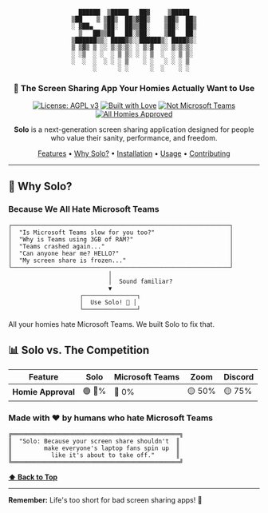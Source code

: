 <div align="center">

```
  ██████  ▒█████   ██▓     ▒█████  
▒██    ▒ ▒██▒  ██▒▓██▒    ▒██▒  ██▒
░ ▓██▄   ▒██░  ██▒▒██░    ▒██░  ██▒
  ▒   ██▒▒██   ██░▒██░    ▒██   ██░
▒██████▒▒░ ████▓▒░░██████▒░ ████▓▒░
▒ ▒▓▒ ▒ ░░ ▒░▒░▒░ ░ ▒░▓  ░░ ▒░▒░▒░ 
░ ░▒  ░ ░  ░ ▒ ▒░ ░ ░ ▒  ░  ░ ▒ ▒░ 
░  ░  ░  ░ ░ ░ ▒    ░ ░   ░ ░ ░ ▒  
      ░      ░ ░      ░  ░    ░ ░  
```

### 🚀 The Screen Sharing App Your Homies Actually Want to Use

[![License: AGPL v3](https://img.shields.io/badge/License-AGPL%20v3-blue.svg)](https://www.gnu.org/licenses/agpl-3.0)
[![Built with Love](https://img.shields.io/badge/Built%20with-%E2%9D%A4-red)](https://github.com/jakic12/solo)
[![Not Microsoft Teams](https://img.shields.io/badge/Not-Microsoft%20Teams-success)](https://github.com/jakic12/solo)
[![All Homies Approved](https://img.shields.io/badge/All%20Homies-Approved-brightgreen)](https://github.com/jakic12/solo)

**Solo** is a next-generation screen sharing application designed for people who value their sanity, performance, and freedom.

[Features](#-features) • [Why Solo?](#-why-solo) • [Installation](#-installation) • [Usage](#-usage) • [Contributing](#-contributing)

</div>

---

## 🎯 Why Solo?

### Because We All Hate Microsoft Teams

```
┌─────────────────────────────────────────────────────────────┐
│  "Is Microsoft Teams slow for you too?"                     │
│  "Why is Teams using 3GB of RAM?"                           │
│  "Teams crashed again..."                                   │
│  "Can anyone hear me? HELLO?"                               │
│  "My screen share is frozen..."                             │
└─────────────────────────────────────────────────────────────┘
                            │
                            │  Sound familiar?
                            ▼
                    ┌───────────────┐
                    │  Use Solo! 🎉 │
                    └───────────────┘
```

All your homies hate Microsoft Teams. We built Solo to fix that.

## 📊 Solo vs. The Competition

| Feature | Solo | Microsoft Teams | Zoom | Discord |
|---------|------|-----------------|------|---------|
| **Homie Approval** | 🟢 💯% | 🔴 0% | 🟡 50% | 🟡 75% |


### Made with ❤️ by humans who hate Microsoft Teams

```
╔═══════════════════════════════════════════════╗
║  "Solo: Because your screen share shouldn't  ║
║         make everyone's laptop fans spin up  ║
║           like it's about to take off."      ║
╚═══════════════════════════════════════════════╝
```

**[⬆ Back to Top](#)**

---

**Remember:** Life's too short for bad screen sharing apps! 🚀

</div>
